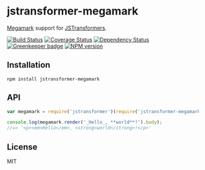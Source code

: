 # jstransformer-megamark

[Megamark](https://github.com/bevacqua/megamark) support for [JSTransformers](http://github.com/jstransformers).

[![Build Status](https://img.shields.io/travis/jstransformers/jstransformer-megamark/master.svg)](https://travis-ci.org/jstransformers/jstransformer-megamark)
[![Coverage Status](https://img.shields.io/codecov/c/github/jstransformers/jstransformer-megamark/master.svg)](https://codecov.io/gh/jstransformers/jstransformer-megamark)
[![Dependency Status](https://img.shields.io/david/jstransformers/jstransformer-megamark/master.svg)](http://david-dm.org/jstransformers/jstransformer-megamark)
[![Greenkeeper badge](https://badges.greenkeeper.io/jstransformers/jstransformer-megamark.svg)](https://greenkeeper.io/)
[![NPM version](https://img.shields.io/npm/v/jstransformer-megamark.svg)](https://www.npmjs.org/package/jstransformer-megamark)

## Installation

    npm install jstransformer-megamark

## API

```js
var megamark = require('jstransformer')(require('jstransformer-megamark'))

console.log(megamark.render('_Hello_, **world**!').body);
//=> '<p><em>Hello</em>, <strong>world</strong>!</p>'
```

## License

MIT
